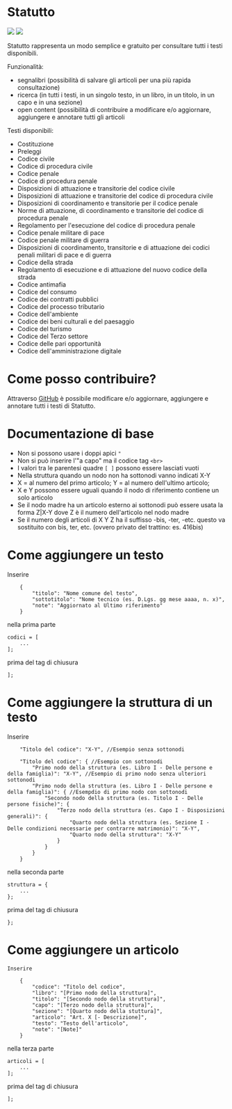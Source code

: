 # Statutto

<a href="https://apps.apple.com/it/app/id1502551398"><img src="https://lh3.googleusercontent.com/8mbGc4gAuQw8A0VvCG1VoF3Vk9IEno0Z0p4c0mUhew5qPwe3VMvhl_dgQGlQGNe5NgXAgWataVtTgVxRdg=w140"></a> <a href="https://play.google.com/store/apps/details?id=it.duepuntotre.statutto"><img src="https://lh3.googleusercontent.com/mxdkR4YgDDXlXWEY26d3PPQevzEPmK7zHQeoLezE-6NUCKtXi7k6R0MZbXW20bAdyEEfwDVoi29R1SNZew=w140"></a>

Statutto rappresenta un modo semplice e gratuito per consultare tutti i testi disponibili.

Funzionalità:
* segnalibri (possibilità di salvare gli articoli per una più rapida consultazione)
* ricerca (in tutti i testi, in un singolo testo, in un libro, in un titolo, in un capo e in una sezione)
* open content (possibilità di contribuire a modificare e/o aggiornare, aggiungere e annotare tutti gli articoli


Testi disponibili:
* Costituzione
* Preleggi
* Codice civile
* Codice di procedura civile
* Codice penale
* Codice di procedura penale
* Disposizioni di attuazione e transitorie del codice civile
* Disposizioni di attuazione e transitorie del codice di procedura civile
* Disposizioni di coordinamento e transitorie per il codice penale
* Norme di attuazione, di coordinamento e transitorie del codice di procedura penale
* Regolamento per l'esecuzione del codice di procedura penale
* Codice penale militare di pace
* Codice penale militare di guerra
* Disposizioni di coordinamento, transitorie e di attuazione dei codici penali militari di pace e di guerra
* Codice della strada
* Regolamento di esecuzione e di attuazione del nuovo codice della strada
* Codice antimafia
* Codice del consumo
* Codice dei contratti pubblici
* Codice del processo tributario
* Codice dell'ambiente
* Codice dei beni culturali e del paesaggio
* Codice del turismo
* Codice del Terzo settore
* Codice delle pari opportunità
* Codice dell'amministrazione digitale

# Come posso contribuire?

Attraverso [GitHub](https://guides.github.com/activities/hello-world) è possibile modificare e/o aggiornare, aggiungere e annotare tutti i testi di Statutto. 

# Documentazione di base

* Non si possono usare i doppi apici ```"```
* Non si può inserire l'"a capo" ma il codice tag ```<br>```
* I valori tra le parentesi quadre ```[ ]``` possono essere lasciati vuoti
* Nella struttura quando un nodo non ha sottonodi vanno indicati X-Y
* X = al numero del primo articolo; Y = al numero dell'ultimo articolo;
* X e Y possono essere uguali quando il nodo di riferimento contiene un solo articolo
* Se il nodo madre ha un articolo esterno ai sottonodi può essere usata la forma Z|X-Y dove Z è il numero dell'articolo nel nodo madre
* Se il numero degli articoli di X Y Z ha il suffisso -bis, -ter, -etc. questo va sostituito con bis, ter, etc. (ovvero privato del trattino: es. 416bis)

# Come aggiungere un testo

Inserire
```
	{
		"titolo": "Nome comune del testo",
		"sottotitolo": "Nome tecnico (es. D.Lgs. gg mese aaaa, n. x)",
		"note": "Aggiornato al Ultimo riferimento"
	}
```
nella prima parte
```
codici = [
	...
];
```
prima del tag di chiusura
```
];
```

# Come aggiungere la struttura di un testo

Inserire
```
	"Titolo del codice": "X-Y", //Esempio senza sottonodi

	"Titolo del codice": { //Esempio con sottonodi
		"Primo nodo della struttura (es. Libro I - Delle persone e della famiglia)": "X-Y", //Esempio di primo nodo senza ulteriori sottonodi
		"Primo nodo della struttura (es. Libro I - Delle persone e della famiglia)": { //Esempdio di primo nodo con sottonodi
			"Secondo nodo della struttura (es. Titolo I - Delle persone fisiche)": {
				"Terzo nodo della struttura (es. Capo I - Disposizioni generali)": {
					"Quarto nodo della struttura (es. Sezione I - Delle condizioni necessarie per contrarre matrimonio)": "X-Y",
					"Quarto nodo della struttura": "X-Y"
				}
			}
		}
	}
```
nella seconda parte
```
struttura = {
	...
};
```
prima del tag di chiusura
```
};
```

# Come aggiungere un articolo

```
Inserire

	{
		"codice": "Titolo del codice",
		"libro": "[Primo nodo della struttura]",
		"titolo": "[Secondo nodo della struttura]",
		"capo": "[Terzo nodo della struttura]",
		"sezione": "[Quarto nodo della stuttura]",
		"articolo": "Art. X [- Descrizione]",
		"testo": "Testo dell'articolo",
		"note": "[Note]"
	}
```
nella terza parte
```
articoli = [
	...
];
```
prima del tag di chiusura
```
];
```

